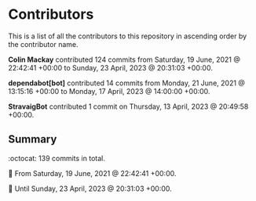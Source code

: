 # Contributors

This is a list of all the contributors to this repository in ascending order by the contributor name.

**Colin Mackay** contributed 124 commits from Saturday, 19 June, 2021 @ 22:42:41 +00:00 to Sunday, 23 April, 2023 @ 20:31:03 +00:00.

**dependabot[bot]** contributed 14 commits from Monday, 21 June, 2021 @ 13:15:16 +00:00 to Monday, 17 April, 2023 @ 14:00:00 +00:00.

**StravaigBot** contributed 1 commit on Thursday, 13 April, 2023 @ 20:49:58 +00:00.

## Summary

:octocat: 139 commits in total.

:date: From Saturday, 19 June, 2021 @ 22:42:41 +00:00.

:date: Until Sunday, 23 April, 2023 @ 20:31:03 +00:00.

